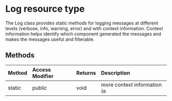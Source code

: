 # Log resource type

The Log class provides static methods for logging messages at different levels (verbose, 
info, warning, error) and with context information. Context information helps identify 
which component generated the messages and makes the messages useful and filterable. 





## Methods

| Method	   | Access Modifier | Returns	| Description|
|:-------------|:----|:-------|:-----------|
|static      | public | void | more context information (e |


